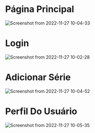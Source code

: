 # Página Principal

![Screenshot from 2022-11-27 10-04-33](https://user-images.githubusercontent.com/98917042/204139566-1b787212-bfde-42a4-9e13-110fa8cb080b.png)

# Login

![Screenshot from 2022-11-27 10-02-28](https://user-images.githubusercontent.com/98917042/204139581-bf27f66d-0655-4e81-bf84-47fc570da61b.png)

# Adicionar Série

![Screenshot from 2022-11-27 10-04-52](https://user-images.githubusercontent.com/98917042/204139583-3ff14f53-fb1e-4b40-9fbb-5073d08a0a7d.png)

# Perfil Do Usuário

![Screenshot from 2022-11-27 10-05-35](https://user-images.githubusercontent.com/98917042/204139585-ee6de0ef-41d2-439d-a3fa-90da6af79bd9.png)
